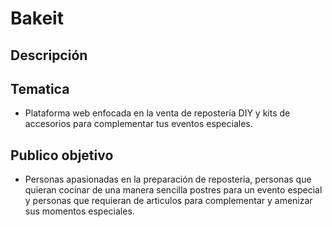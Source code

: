 # Bakeit

<h2>Descripción</h2>

<h2>Tematica</h2>

- Plataforma web enfocada en la venta de repostería DIY y kits de accesorios para complementar tus eventos especiales.

<h2>Publico objetivo</h2>

- Personas apasionadas en la preparación de reposteria, personas que quieran cocinar de una manera sencilla postres para un evento especial y personas que requieran de articulos para complementar y amenizar sus momentos especiales.
